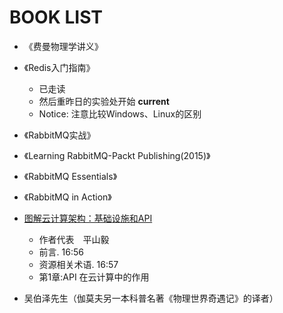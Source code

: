 # BOOK LIST

* 《费曼物理学讲义》

* 《Redis入门指南》
  * 已走读
  * 然后重昨日的实验处开始 **current**
  * Notice: 注意比较Windows、Linux的区别

* 《RabbitMQ实战》
* 《Learning RabbitMQ-Packt Publishing(2015)》
* 《RabbitMQ Essentials》
* 《RabbitMQ in Action》

* [图解云计算架构：基础设施和API](https://www.ituring.com.cn/book/1853)
  * 作者代表　平山毅
  * 前言. 16:56
  * 资源相关术语. 16:57
  * 第1章:API 在云计算中的作用

* 吴伯泽先生（伽莫夫另一本科普名著《物理世界奇遇记》的译者）
